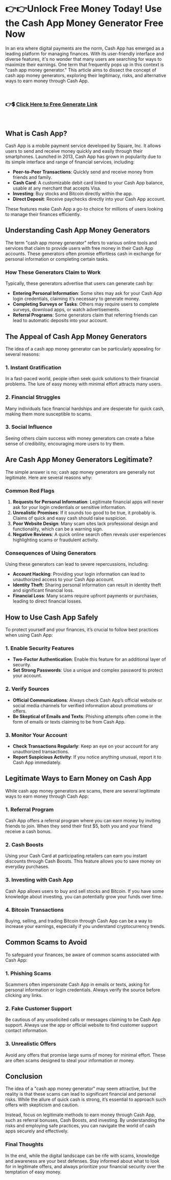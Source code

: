 # 👉👉Unlock Free Money Today! Use the Cash App Money Generator Free Now
In an era where digital payments are the norm, Cash App has emerged as a leading platform for managing finances. With its user-friendly interface and diverse features, it's no wonder that many users are searching for ways to maximize their earnings. One term that frequently pops up in this context is "cash app money generator." This article aims to dissect the concept of cash app money generators, exploring their legitimacy, risks, and alternative ways to earn money through Cash App.

&nbsp;
<h3><strong>👉💲 <a href="https://todaylink.site/Cash-App/" rel="nofollow">Click Here to Free Generate Link</a></strong></h3>
&nbsp;
<h2>What is Cash App?</h2>
Cash App is a mobile payment service developed by Square, Inc. It allows users to send and receive money quickly and easily through their smartphones. Launched in 2013, Cash App has grown in popularity due to its simple interface and range of financial services, including:
<ul>
 	<li><strong>Peer-to-Peer Transactions</strong>: Quickly send and receive money from friends and family.</li>
 	<li><strong>Cash Card</strong>: A customizable debit card linked to your Cash App balance, usable at any merchant that accepts Visa.</li>
 	<li><strong>Investing</strong>: Buy stocks and Bitcoin directly within the app.</li>
 	<li><strong>Direct Deposit</strong>: Receive paychecks directly into your Cash App account.</li>
</ul>
These features make Cash App a go-to choice for millions of users looking to manage their finances efficiently.
<h2>Understanding Cash App Money Generators</h2>
The term "cash app money generator" refers to various online tools and services that claim to provide users with free money in their Cash App accounts. These generators often promise effortless cash in exchange for personal information or completing certain tasks.
<h3>How These Generators Claim to Work</h3>
Typically, these generators advertise that users can generate cash by:
<ul>
 	<li><strong>Entering Personal Information</strong>: Some sites may ask for your Cash App login credentials, claiming it’s necessary to generate money.</li>
 	<li><strong>Completing Surveys or Tasks</strong>: Others may require users to complete surveys, download apps, or watch advertisements.</li>
 	<li><strong>Referral Programs</strong>: Some generators claim that referring friends can lead to automatic deposits into your account.</li>
</ul>
<h2>The Appeal of Cash App Money Generators</h2>
The idea of a cash app money generator can be particularly appealing for several reasons:
<h3>1. Instant Gratification</h3>
In a fast-paced world, people often seek quick solutions to their financial problems. The lure of easy money with minimal effort attracts many users.
<h3>2. Financial Struggles</h3>
Many individuals face financial hardships and are desperate for quick cash, making them more susceptible to scams.
<h3>3. Social Influence</h3>
Seeing others claim success with money generators can create a false sense of credibility, encouraging more users to try them.
<h2>Are Cash App Money Generators Legitimate?</h2>
The simple answer is no; cash app money generators are generally not legitimate. Here are several reasons why:
<h3>Common Red Flags</h3>
<ol>
 	<li><strong>Requests for Personal Information</strong>: Legitimate financial apps will never ask for your login credentials or sensitive information.</li>
 	<li><strong>Unrealistic Promises</strong>: If it sounds too good to be true, it probably is. Claims of quick and easy cash should raise suspicion.</li>
 	<li><strong>Poor Website Design</strong>: Many scam sites lack professional design and functionality, which can be a warning sign.</li>
 	<li><strong>Negative Reviews</strong>: A quick online search often reveals user experiences highlighting scams or fraudulent activity.</li>
</ol>
<h3>Consequences of Using Generators</h3>
Using these generators can lead to severe repercussions, including:
<ul>
 	<li><strong>Account Hacking</strong>: Providing your login information can lead to unauthorized access to your Cash App account.</li>
 	<li><strong>Identity Theft</strong>: Sharing personal information can result in identity theft and significant financial loss.</li>
 	<li><strong>Financial Loss</strong>: Many scams require upfront payments or purchases, leading to direct financial losses.</li>
</ul>
<h2>How to Use Cash App Safely</h2>
To protect yourself and your finances, it’s crucial to follow best practices when using Cash App:
<h3>1. Enable Security Features</h3>
<ul>
 	<li><strong>Two-Factor Authentication</strong>: Enable this feature for an additional layer of security.</li>
 	<li><strong>Set Strong Passwords</strong>: Use a unique and complex password to protect your account.</li>
</ul>
<h3>2. Verify Sources</h3>
<ul>
 	<li><strong>Official Communications</strong>: Always check Cash App’s official website or social media channels for verified information about promotions or offers.</li>
 	<li><strong>Be Skeptical of Emails and Texts</strong>: Phishing attempts often come in the form of emails or texts claiming to be from Cash App.</li>
</ul>
<h3>3. Monitor Your Account</h3>
<ul>
 	<li><strong>Check Transactions Regularly</strong>: Keep an eye on your account for any unauthorized transactions.</li>
 	<li><strong>Report Suspicious Activity</strong>: If you notice anything unusual, report it to Cash App immediately.</li>
</ul>
<h2>Legitimate Ways to Earn Money on Cash App</h2>
While cash app money generators are scams, there are several legitimate ways to earn money through Cash App:
<h3>1. Referral Program</h3>
Cash App offers a referral program where you can earn money by inviting friends to join. When they send their first $5, both you and your friend receive a cash bonus.
<h3>2. Cash Boosts</h3>
Using your Cash Card at participating retailers can earn you instant discounts through Cash Boosts. This feature allows you to save money on everyday purchases.
<h3>3. Investing with Cash App</h3>
Cash App allows users to buy and sell stocks and Bitcoin. If you have some knowledge about investing, you can potentially grow your funds over time.
<h3>4. Bitcoin Transactions</h3>
Buying, selling, and trading Bitcoin through Cash App can be a way to increase your earnings, especially if you understand cryptocurrency trends.
<h2>Common Scams to Avoid</h2>
To safeguard your finances, be aware of common scams associated with Cash App:
<h3>1. Phishing Scams</h3>
Scammers often impersonate Cash App in emails or texts, asking for personal information or login credentials. Always verify the source before clicking any links.
<h3>2. Fake Customer Support</h3>
Be cautious of any unsolicited calls or messages claiming to be Cash App support. Always use the app or official website to find customer support contact information.
<h3>3. Unrealistic Offers</h3>
Avoid any offers that promise large sums of money for minimal effort. These are often scams designed to steal your information or money.
<h2>Conclusion</h2>
The idea of a "cash app money generator" may seem attractive, but the reality is that these scams can lead to significant financial and personal risks. While the allure of quick cash is strong, it’s essential to approach such offers with skepticism and caution.

Instead, focus on legitimate methods to earn money through Cash App, such as referral bonuses, Cash Boosts, and investing. By understanding the risks and employing safe practices, you can navigate the world of cash apps securely and effectively.
<h3>Final Thoughts</h3>
In the end, while the digital landscape can be rife with scams, knowledge and awareness are your best defenses. Stay informed about what to look for in legitimate offers, and always prioritize your financial security over the temptation of easy money.
